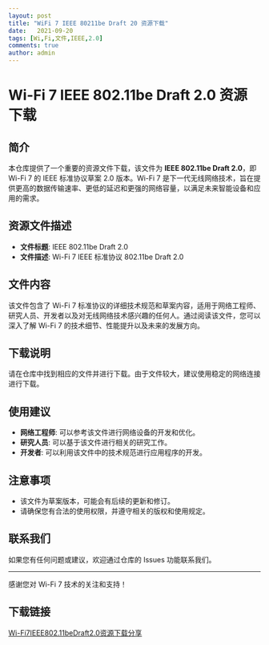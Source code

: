 ```yaml
---
layout: post
title: "WiFi 7 IEEE 80211be Draft 20 资源下载"
date:   2021-09-20
tags: [Wi,Fi,文件,IEEE,2.0]
comments: true
author: admin
---
```

# Wi-Fi 7 IEEE 802.11be Draft 2.0 资源下载

## 简介

本仓库提供了一个重要的资源文件下载，该文件为 **IEEE 802.11be Draft 2.0**，即 Wi-Fi 7 的 IEEE 标准协议草案 2.0 版本。Wi-Fi 7 是下一代无线网络技术，旨在提供更高的数据传输速率、更低的延迟和更强的网络容量，以满足未来智能设备和应用的需求。

## 资源文件描述

- **文件标题**: IEEE 802.11be Draft 2.0
- **文件描述**: Wi-Fi 7 IEEE 标准协议 802.11be Draft 2.0

## 文件内容

该文件包含了 Wi-Fi 7 标准协议的详细技术规范和草案内容，适用于网络工程师、研究人员、开发者以及对无线网络技术感兴趣的任何人。通过阅读该文件，您可以深入了解 Wi-Fi 7 的技术细节、性能提升以及未来的发展方向。

## 下载说明

请在仓库中找到相应的文件并进行下载。由于文件较大，建议使用稳定的网络连接进行下载。

## 使用建议

- **网络工程师**: 可以参考该文件进行网络设备的开发和优化。
- **研究人员**: 可以基于该文件进行相关的研究工作。
- **开发者**: 可以利用该文件中的技术规范进行应用程序的开发。

## 注意事项

- 该文件为草案版本，可能会有后续的更新和修订。
- 请确保您有合法的使用权限，并遵守相关的版权和使用规定。

## 联系我们

如果您有任何问题或建议，欢迎通过仓库的 Issues 功能联系我们。

---

感谢您对 Wi-Fi 7 技术的关注和支持！

## 下载链接

[Wi-Fi7IEEE802.11beDraft2.0资源下载分享](https://pan.quark.cn/s/8898146dc8ea)